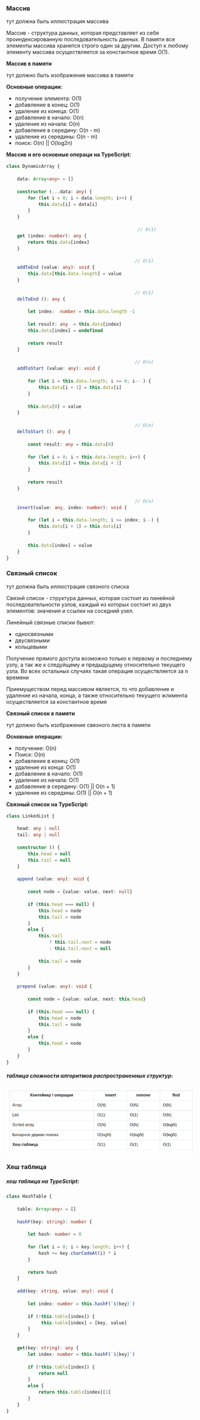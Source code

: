 ### Массив

тут должна быть иллюстрация массива

Массив - структура данных, которая представляет из себя проиндексированную последовательность данных. В памяти все элементы массива хранятся строго один за другим. Доступ к любому элементу массива осуществляется за константное время O(1).

__Массив в памяти__

тут должно быть изображение массива в памяти

__Основные операции:__  

- получение элемента: O(1)
- добавление в конец: O(1)
- удаление из конеца: O(1)
- добавление в начало: O(n)
- удаление из начала: O(n)
- добавление в середину: O(n - m)
- удаление из середины: O(n - m)
- поиск: O(n) || O(log2n)

__Массив и его основные операци на TypeScript:__

```ts
class DynamicArray {

    data: Array<any> = []

    constructor (...data: any) {
        for (let i = 0; i < data.length; i++) {
            this.data[i] = data[i]
        }
    }

                                                 // O(1)
    get (index: number): any {
        return this.data[index]
    }
    
                                                // O(1)
    addToEnd (value: any): void {               
        this.data[this.data.length] = value
    }

                                                // O(1)
    delToEnd (): any {

        let index:  number = this.data.length -1

        let result: any  = this.data[index] 
        this.data[index] = undefined

        return result
    }

                                                // O(n)
    addToStart (value: any): void {

        for (let i = this.data.length; i >= 0; i-- ) {
            this.data[i + 1] = this.data[i]
        }

        this.data[0] = value
    }

                                                // O(n)
    delToStart (): any {

        const result: any = this.data[0]

        for (let i = 0; i < this.data.length; i++) {
            this.data[i] = this.data[i + 1]
        }

        return result
    }

                                                // O(n)
    insert(value: any, index: number): void {

        for (let i = this.data.length; i >= index; i--) {    
            this.data[i + 1] = this.data[i]
        }

        this.data[index] = value
    }
}
```

### Связный список  

тут должна быть иллюстрация связного списка  

Связнй список - структура данных, которая состоит из линейной последовательности узлов, каждый из которых состоит из двух элементов: значения и ссылки на соседний узел. 

Линейный связные списки бывют:  
- односвязными
- двусвязными
- кольцевыми

Получение прямого доступа возможно только к первому и последнему узлу, а так же к следуйщему и предыдущему относительно текущего узла. Во всех остальных случаях такая операция осуществляется за n времени  

Приемуществом перед массивом является, то что добавление и удаление из начала, конца, а также относительно текущего жлкмента осуществляется за константное время

__Связный список в памяти__  

тут должно быть изображение связного листа в памяти  

__Основные операции:__  
- получение: O(n)
- Поиск: O(n)
- добавление в конец: O(1)
- удаление из конца: O(1)
- добавление в начало: O(1)
- удаление из начала: O(1)
- добавление в середину: O(1) || O(n + 1)
- удаление из середины: O(1) || O(n + 1)

__Связный список на TypeScript:__  
```ts
class LinkedList {

    head: any | null
    tail: any | null 

    constructor () {
        this.head = null
        this.tail = null
    }

    append (value: any): void {

        const node = {value: value, next: null}

        if (this.head === null) {
            this.head = node
            this.tail = node
        }
        else {
            this.tail 
                ? this.tail.next = node 
                : this.tail.next = null 

            this.tail = node
        }
    }

    prepend (value: any): void {

        const node = {value: value, next: this.head}

        if (this.head === null) {
            this.head = node
            this.tail = node    
        }
        else {
            this.head = node    
        }
    }
}
```


##### таблица сложности алгоритмов распространенных структур:

<img src="/assets/structs.png">

### Хеш таблица  

##### хеш таблица на TypeScript:  

```ts
class HashTable {

    table: Array<any> = []

    hashF(key: string): number {

        let hash: number = 0

        for (let i = 0; i < key.length; i++) {
            hash += key.charCodeAt(i) * i 
        }

        return hash
    }

    add(key: string, value: any): void {

        let index: number = this.hashF(`${key}`)

        if (!this.table[index]) {
             this.table[index] = [key, value]
        }
    }

    get(key: string): any {
        let index: number = this.hashF(`${key}`)

        if (!this.table[index]) {
            return null
        }
        else {
            return this.table[index][1]
        }
    }
}
```
